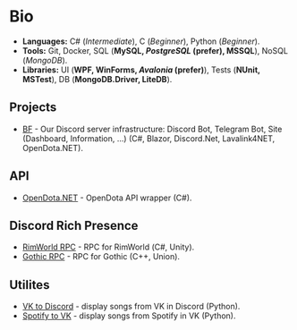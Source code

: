 # Bio

- **Languages:** C# (*Intermediate*), C (*Beginner*), Python (*Beginner*).
- **Tools:** Git, Docker, SQL (**MySQL, *PostgreSQL* (prefer), MSSQL**), NoSQL (*MongoDB*).
- **Libraries:** UI (**WPF, WinForms, *Avalonia* (prefer)**), Tests (**NUnit, MSTest**), DB (**MongoDB.Driver, LiteDB**).

## Projects

- [BF](...) - Our Discord server infrastructure: Discord Bot, Telegram Bot, Site (Dashboard, Information, ...) (C#, Blazor, Discord.Net, Lavalink4NET, OpenDota.NET).

## API

- [OpenDota.NET](https://github.com/d1rknwh1te3/OpenDota.NET) - OpenDota API wrapper (C#).

## Discord Rich Presence
- [RimWorld RPC](https://github.com/d1rknwh1te3/RimWorldRPC) - RPC for RimWorld (С#, Unity).
- [Gothic RPC](https://github.com/d1rknwh1te3/GothicRPC) - RPC for Gothic (C++, Union).

## Utilites

- [VK to Discord](https://github.com/d1rknwh1te3/VKtoDiscord) - display songs from VK in Discord (Python).
- [Spotify to VK](https://github.com/d1rknwh1te3/SpotifyToVK) - display songs from Spotify in VK (Python).
